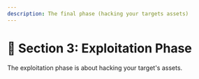 ```yaml
---
description: The final phase (hacking your targets assets)
---
```


# 🏁 Section 3: Exploitation Phase

The exploitation phase is about hacking your target's assets.
